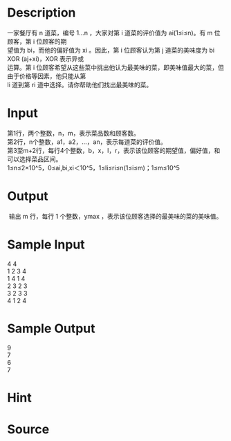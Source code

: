 
# Description

<div class="content"><div>一家餐厅有 n 道菜，编号 1...n ，大家对第 i 道菜的评价值为 ai(1≤i≤n)。有 m 位顾客，第 i 位顾客的期</div>
<div>望值为 bi，而他的偏好值为 xi 。因此，第 i 位顾客认为第 j 道菜的美味度为 bi XOR (aj+xi)，XOR 表示异或</div>
<div>运算。第 i 位顾客希望从这些菜中挑出他认为最美味的菜，即美味值最大的菜，但由于价格等因素，他只能从第 </div>
<div>li 道到第 ri 道中选择。请你帮助他们找出最美味的菜。</div>
<div></div></div>

# Input

<div class="content"><div>第1行，两个整数，n，m，表示菜品数和顾客数。</div>
<div>第2行，n个整数，a1，a2，...，an，表示每道菜的评价值。</div>
<div>第3至m+2行，每行4个整数，b，x，l，r，表示该位顾客的期望值，偏好值，和可以选择菜品区间。</div>
<div>1≤n≤2×10^5，0≤ai,bi,xi＜10^5，1≤li≤ri≤n(1≤i≤m)；1≤m≤10^5</div>
<div></div></div>

# Output

<div class="content"><p> 输出 m 行，每行 1 个整数，ymax ，表示该位顾客选择的最美味的菜的美味值。</p></div>

# Sample Input

<div class="content"><span class="sampledata">4 4 <br/>
1 2 3 4 <br/>
1 4 1 4 <br/>
2 3 2 3 <br/>
3 2 3 3 <br/>
4 1 2 4</span></div>

# Sample Output

<div class="content"><span class="sampledata">9 <br/>
7 <br/>
6 <br/>
7</span></div>

# Hint

<div class="content"><p></p></div>

# Source

<div class="content"><p><a href="problemset.php?search="></a></p></div>

